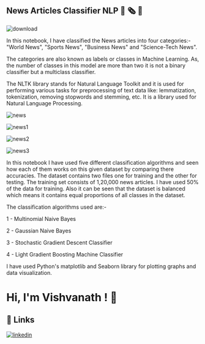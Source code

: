 ## News Articles Classifier NLP 📰 🗞️ 📰


![download](https://user-images.githubusercontent.com/63738852/165578369-d2b9c803-f885-464b-a815-6e92b5ee06d4.png)


In this notebook, I have classified the News articles into four categories:- "World News", "Sports News", "Business News" and "Science-Tech News". 

The categories are also known as labels or classes in Machine Learning.
As, the number of classes in this model are more than two it is not a binary classifier but a multiclass classifier.

The NLTK library stands for Natural Language Toolkit and it is used for performing various tasks for preprocessing of text data like: lemmatization, tokenization, removing stopwords and stemming, etc.
It is a library used for Natural Language Processing.


![news](https://user-images.githubusercontent.com/63738852/169494284-5f7e0b34-1170-4d2c-9b18-d3970b9fbd57.png)



![news1](https://user-images.githubusercontent.com/63738852/169494317-b109d572-2f5e-44ea-9e4a-3e0b226dcf2a.png)




![news2](https://user-images.githubusercontent.com/63738852/169494338-c80eb00f-ba6b-491e-acb2-5b65db27c8a0.png)



![news3](https://user-images.githubusercontent.com/63738852/169494363-d8988384-afc3-4d75-bf8b-9ab540881e0e.png)








In this notebook I have used five different classification algorithms and seen how each of them works on this given dataset by comparing there accuracies. The dataset contains two files one for training and the other for testing. The training set consists of 1,20,000 news articles. I have used 50% of the data for training. Also it can be seen that the dataset is balanced which means it contains equal proportions of all classes in the dataset.

The classification algorithms used are:-


1 - Multinomial Naive Bayes

2 - Gaussian Naive Bayes

3 - Stochastic Gradient Descent Classifier

4 - Light Gradient Boosting Machine Classifier


I have used Python's matplotlib and Seaborn library for plotting graphs and data visualization.



# Hi, I'm Vishvanath ! 👋


## 🔗 Links
[![linkedin](https://img.shields.io/badge/linkedin-0A66C2?style=for-the-badge&logo=linkedin&logoColor=white)](https://www.linkedin.com/in/vishvanath-metkari-586617197/)

